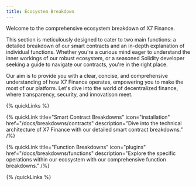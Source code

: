 ```yaml
---
title: Ecosystem Breakdown
---
```


Welcome to the comprehensive ecosystem breakdown of X7 Finance.

This section is meticulously designed to cater to two main functions: a detailed breakdown of our smart contracts and an in-depth explanation of individual functions. Whether you're a curious mind eager to understand the inner workings of our robust ecosystem, or a seasoned Solidity developer seeking a guide to navigate our contracts, you're in the right place.

Our aim is to provide you with a clear, concise, and comprehensive understanding of how X7 Finance operates, empowering you to make the most of our platform. Let's dive into the world of decentralized finance, where transparency, security, and innovatison meet.

{% quickLinks %}

{% quickLink title="Smart Contract Breakdowns" icon="installation" href="/docs/breakdowns/contracts" description="Dive into the technical architecture of X7 Finance with our detailed smart contract breakdowns." /%}

{% quickLink title="Function Breakdowns" icon="plugins" href="/docs/breakdowns/functions" description="Explore the specific operations within our ecosystem with our comprehensive function breakdowns." /%}

{% /quickLinks %}
